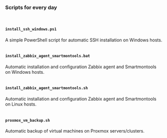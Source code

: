 ### Scripts for every day
<br>

#### `install_ssh_windows.ps1`<br>
A simple PowerShell script for automatic SSH installation on Windows hosts.<br>
<br>
#### `install_zabbix_agent_smartmontools.bat`<br>
Automatic installation and configuration Zabbix agent and Smartmontools on Windows hosts.<br>
<br>
#### `install_zabbix_agent_smartmontools.sh`<br>
Automatic installation and configuration Zabbix agent and Smartmontools on Linux hosts.<br>
<br>
#### `proxmox_vm_backup.sh`<br>
Automatic backup of virtual machines on Proxmox servers/clusters.
